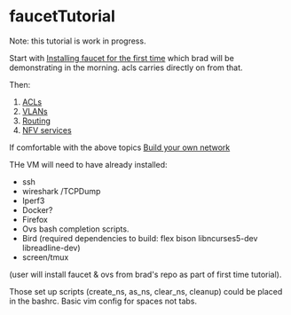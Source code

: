 # faucetTutorial

Note: this tutorial is work in progress.

Start with [Installing faucet for the first time](https://faucet.readthedocs.io/en/latest/tutorials.html)
which brad will be demonstrating in the morning. acls carries directly on from that.

Then:
1. [ACLs](ACLs.md)
2. [VLANs](vlan_tutorial.md)
3. [Routing](routing.md)
4. [NFV services](nfv-services-tutorial.md)



If comfortable with the above topics [Build your own network](byon.md)



THe VM will need to have already installed:
- ssh
- wireshark /TCPDump
- Iperf3
- Docker?
- Firefox
- Ovs bash completion scripts.
- Bird (required dependencies to build: flex bison libncurses5-dev libreadline-dev)
- screen/tmux

(user will install faucet & ovs from brad's repo as part of first time tutorial).

Those set up scripts (create_ns, as_ns, clear_ns, cleanup) could be placed in the bashrc.
Basic vim config for spaces not tabs.
